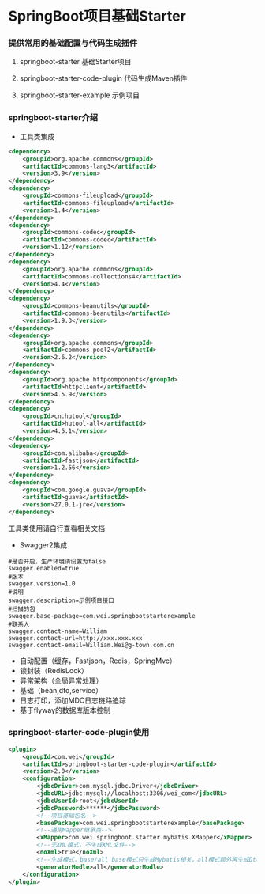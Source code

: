 # SpringBoot项目基础Starter
### 提供常用的基础配置与代码生成插件
1. springboot-starter 基础Starter项目

2. springboot-starter-code-plugin 代码生成Maven插件

3. springboot-starter-example 示例项目

### springboot-starter介绍

- 工具类集成
```xml
<dependency>
    <groupId>org.apache.commons</groupId>
    <artifactId>commons-lang3</artifactId>
    <version>3.9</version>
</dependency>
<dependency>
    <groupId>commons-fileupload</groupId>
    <artifactId>commons-fileupload</artifactId>
    <version>1.4</version>
</dependency>
<dependency>
    <groupId>commons-codec</groupId>
    <artifactId>commons-codec</artifactId>
    <version>1.12</version>
</dependency>
<dependency>
    <groupId>org.apache.commons</groupId>
    <artifactId>commons-collections4</artifactId>
    <version>4.4</version>
</dependency>
<dependency>
    <groupId>commons-beanutils</groupId>
    <artifactId>commons-beanutils</artifactId>
    <version>1.9.3</version>
</dependency>
<dependency>
    <groupId>org.apache.commons</groupId>
    <artifactId>commons-pool2</artifactId>
    <version>2.6.2</version>
</dependency>
<dependency>
    <groupId>org.apache.httpcomponents</groupId>
    <artifactId>httpclient</artifactId>
    <version>4.5.9</version>
</dependency>
<dependency>
    <groupId>cn.hutool</groupId>
    <artifactId>hutool-all</artifactId>
    <version>4.5.1</version>
</dependency>
<dependency>
    <groupId>com.alibaba</groupId>
    <artifactId>fastjson</artifactId>
    <version>1.2.56</version>
</dependency>
<dependency>
    <groupId>com.google.guava</groupId>
    <artifactId>guava</artifactId>
    <version>27.0.1-jre</version>
</dependency>
```
工具类使用请自行查看相关文档
- Swagger2集成
```properties
#是否开启，生产环境请设置为false
swagger.enabled=true
#版本
swagger.version=1.0
#说明
swagger.description=示例项目接口
#扫描的包
swagger.base-package=com.wei.springbootstarterexample
#联系人
swagger.contact-name=William
swagger.contact-url=http://xxx.xxx.xxx
swagger.contact-email=William.Wei@g-town.com.cn
```
- 自动配置（缓存，Fastjson，Redis，SpringMvc）
- 锁封装（RedisLock）
- 异常架构（全局异常处理）
- 基础（bean,dto,service）
- 日志打印，添加MDC日志链路追踪
- 基于flyway的数据库版本控制
### springboot-starter-code-plugin使用
```xml
<plugin>
    <groupId>com.wei</groupId>
    <artifactId>springboot-starter-code-plugin</artifactId>
    <version>2.0</version>
    <configuration>
        <jdbcDriver>com.mysql.jdbc.Driver</jdbcDriver>
        <jdbcURL>jdbc:mysql://localhost:3306/wei_com</jdbcURL>
        <jdbcUserId>root</jdbcUserId>
        <jdbcPassword>******</jdbcPassword>
        <!--项目基础包名-->
        <basePackage>com.wei.springbootstarterexample</basePackage>
        <!--通用Mapper继承类-->
        <xMapper>com.wei.springboot.starter.mybatis.XMapper</xMapper>
        <!--无XML模式，不生成XML文件-->
        <noXml>true</noXml>
        <!--生成模式，base/all base模式只生成Mybatis相关，all模式额外再生成Dto/Service/ServiceImpl-->
        <generatorModle>all</generatorModle>
    </configuration>
</plugin>
```

